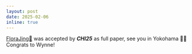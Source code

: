 ```yaml
---
layout: post
date: 2025-02-06
inline: true
---
```


[FloraJing🪷](https://arxiv.org/html/2503.06122v1) was accepted by ***CHI25*** as full paper, see you in Yokohama 🌊🌸 Congrats to Wynne!
